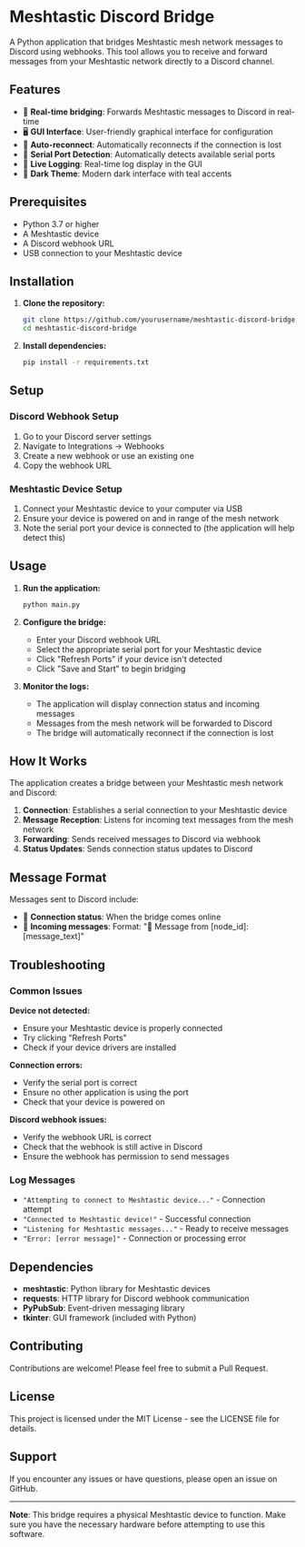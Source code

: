 # Meshtastic Discord Bridge

A Python application that bridges Meshtastic mesh network messages to Discord using webhooks. This tool allows you to receive and forward messages from your Meshtastic network directly to a Discord channel.

## Features

- 🔗 **Real-time bridging**: Forwards Meshtastic messages to Discord in real-time
- 🖥️ **GUI Interface**: User-friendly graphical interface for configuration
- 🔄 **Auto-reconnect**: Automatically reconnects if the connection is lost
- 📡 **Serial Port Detection**: Automatically detects available serial ports
- 📝 **Live Logging**: Real-time log display in the GUI
- 🎨 **Dark Theme**: Modern dark interface with teal accents

## Prerequisites

- Python 3.7 or higher
- A Meshtastic device
- A Discord webhook URL
- USB connection to your Meshtastic device

## Installation

1. **Clone the repository:**
   ```bash
   git clone https://github.com/yourusername/meshtastic-discord-bridge.git
   cd meshtastic-discord-bridge
   ```

2. **Install dependencies:**
   ```bash
   pip install -r requirements.txt
   ```

## Setup

### Discord Webhook Setup

1. Go to your Discord server settings
2. Navigate to Integrations → Webhooks
3. Create a new webhook or use an existing one
4. Copy the webhook URL

### Meshtastic Device Setup

1. Connect your Meshtastic device to your computer via USB
2. Ensure your device is powered on and in range of the mesh network
3. Note the serial port your device is connected to (the application will help detect this)

## Usage

1. **Run the application:**
   ```bash
   python main.py
   ```

2. **Configure the bridge:**
   - Enter your Discord webhook URL
   - Select the appropriate serial port for your Meshtastic device
   - Click "Refresh Ports" if your device isn't detected
   - Click "Save and Start" to begin bridging

3. **Monitor the logs:**
   - The application will display connection status and incoming messages
   - Messages from the mesh network will be forwarded to Discord
   - The bridge will automatically reconnect if the connection is lost

## How It Works

The application creates a bridge between your Meshtastic mesh network and Discord:

1. **Connection**: Establishes a serial connection to your Meshtastic device
2. **Message Reception**: Listens for incoming text messages from the mesh network
3. **Forwarding**: Sends received messages to Discord via webhook
4. **Status Updates**: Sends connection status updates to Discord

## Message Format

Messages sent to Discord include:
- 📡 **Connection status**: When the bridge comes online
- 📨 **Incoming messages**: Format: "📡 Message from [node_id]: [message_text]"

## Troubleshooting

### Common Issues

**Device not detected:**
- Ensure your Meshtastic device is properly connected
- Try clicking "Refresh Ports"
- Check if your device drivers are installed

**Connection errors:**
- Verify the serial port is correct
- Ensure no other application is using the port
- Check that your device is powered on

**Discord webhook issues:**
- Verify the webhook URL is correct
- Check that the webhook is still active in Discord
- Ensure the webhook has permission to send messages

### Log Messages

- `"Attempting to connect to Meshtastic device..."` - Connection attempt
- `"Connected to Meshtastic device!"` - Successful connection
- `"Listening for Meshtastic messages..."` - Ready to receive messages
- `"Error: [error message]"` - Connection or processing error

## Dependencies

- **meshtastic**: Python library for Meshtastic devices
- **requests**: HTTP library for Discord webhook communication
- **PyPubSub**: Event-driven messaging library
- **tkinter**: GUI framework (included with Python)

## Contributing

Contributions are welcome! Please feel free to submit a Pull Request.

## License

This project is licensed under the MIT License - see the LICENSE file for details.

## Support

If you encounter any issues or have questions, please open an issue on GitHub.

---

**Note**: This bridge requires a physical Meshtastic device to function. Make sure you have the necessary hardware before attempting to use this software. 
